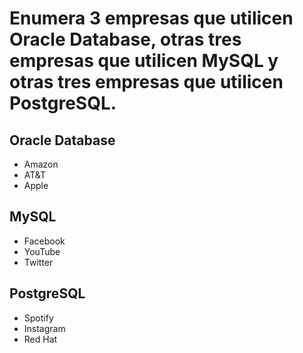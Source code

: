 # Enumera 3 empresas que utilicen Oracle Database, otras tres empresas que utilicen MySQL y otras tres empresas que utilicen PostgreSQL.

## Oracle Database
* Amazon
* AT&T
* Apple

## MySQL
* Facebook
* YouTube
* Twitter

## PostgreSQL
* Spotify
* Instagram
* Red Hat